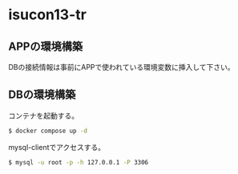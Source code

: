 # isucon13-tr
## APPの環境構築
DBの接続情報は事前にAPPで使われている環境変数に挿入して下さい。

## DBの環境構築
コンテナを起動する。
```bash
$ docker compose up -d
```

mysql-clientでアクセスする。
```bash
$ mysql -u root -p -h 127.0.0.1 -P 3306
```
